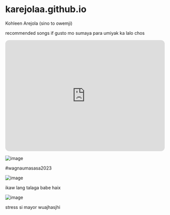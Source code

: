 # karejolaa.github.io
Kohleen Arejola (sino to owemji)

recommended songs if gusto mo sumaya para umiyak ka lalo chos 

<iframe style="border-radius:12px" src="https://open.spotify.com/embed/playlist/2nPM8ZIzPi1ZTwW42VXOFI?utm_source=generator" width="100%" height="352" frameBorder="0" allowfullscreen="" allow="autoplay; clipboard-write; encrypted-media; fullscreen; picture-in-picture" loading="lazy"></iframe>

![image](https://user-images.githubusercontent.com/122416209/212784179-2fc2c731-12d2-4be8-8be8-1def05c66b2c.png)

#wagnaumasasa2023

![image](https://user-images.githubusercontent.com/122416209/212784514-6f86e8ea-a28d-4fdc-b257-ecd2bf657cc7.png)
  
  ikaw lang talaga babe haix 
  
![image](https://user-images.githubusercontent.com/122416209/212784672-c4efab98-240d-4f62-992a-2070d2d2bcab.png)

stress si mayor wuajhasjhi
